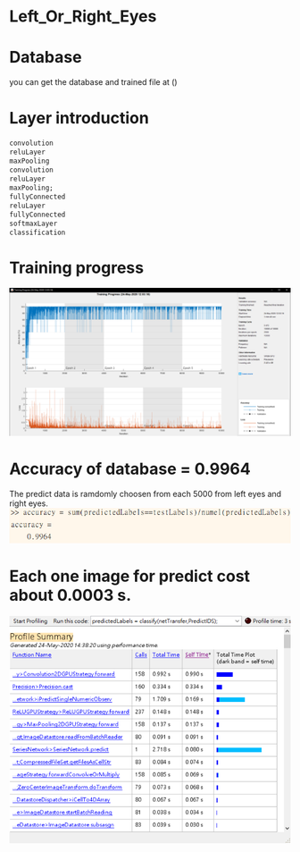# Left_Or_Right_Eyes

# Database
you can get the database and trained file at ()

# Layer introduction
    convolution
    reluLayer
    maxPooling
    convolution
    reluLayer
    maxPooling;
    fullyConnected
    reluLayer
    fullyConnected
    softmaxLayer
    classification
# Training progress
![Training_Progress_Image](https://github.com/rulerhao/Left_Or_Right_Eyes/blob/master/Training_Progress.png)
# Accuracy of database = 0.9964
The predict data is ramdomly choosen from each 5000 from left eyes and right eyes.
![Accuracy_Image](https://github.com/rulerhao/Left_Or_Right_Eyes/blob/master/Accuracy.png)

# Each one image for predict cost about 0.0003 s.
![Predict_Time_Image](https://github.com/rulerhao/Left_Or_Right_Eyes/blob/master/Predict_Time.png)
